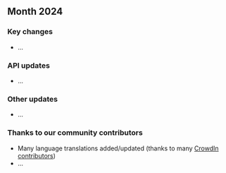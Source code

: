 ## Month 2024

### Key changes

-   ...

### API updates

-   ...

### Other updates

-   ...

### Thanks to our community contributors

-   Many language translations added/updated (thanks to many [CrowdIn contributors](https://crowdin.com/project/lichess/activity-stream))
-   ...
